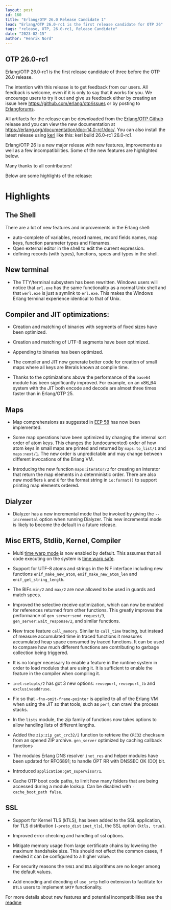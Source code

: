 ```yaml
---
layout: post
id: 160
title: "Erlang/OTP 26.0 Release Candidate 1"
lead: "Erlang/OTP 26.0-rc1 is the first release candidate for OTP 26"
tags: "release, OTP, 26.0-rc1, Release Candidate"
date: "2023-02-15"
author: "Henrik Nord"
---
```

## OTP 26.0-rc1

Erlang/OTP 26.0-rc1 is the first release candidate of three before the OTP 26.0 release.

The intention with this release is to get feedback from our users. All feedback is welcome, even if it is only to say that it works for you.
We encourage users to try it out and give us feedback either by creating an issue here https://github.com/erlang/otp/issues or by posting to [Erlangforums](https://erlangforums.com/).

All artifacts for the release can be downloaded from the [Erlang/OTP Github](https://github.com/erlang/otp/releases/tag/OTP-26.0-rc1) release and you can view the new documentation at https://erlang.org/documentation/doc-14.0-rc1/doc/. You can also install the latest release using [kerl](https://github.com/kerl/kerl) like this: kerl build 26.0-rc1 26.0-rc1.

Erlang/OTP 26 is a new major release with new features, improvements as well as a few incompatibilities. Some of the new features are highlighted below.

Many thanks to all contributors!

Below are some highlights of the release:

# Highlights

## The Shell
There are a lot of new features and improvements in the Erlang shell:
- auto-complete of variables, record names, record fields names, map keys, function parameter types and filenames.
- Open external editor in the shell to edit
  the current expression.
- defining records (with types), functions, specs and types in the shell.

## New terminal
- The TTY/terminal subsystem has been rewritten.
  Windows users will notice that `erl.exe` has the same
  functionality as a normal Unix shell and that `werl.exe` is just a 
  symlink to `erl.exe`. This makes the Windows Erlang terminal
  experience identical to that of Unix.

## Compiler and JIT optimizations:

- Creation and matching of binaries with segments of fixed sizes have been optimized.

- Creation and matching of UTF-8 segments have been optimized.

- Appending to binaries has been optimized.

- The compiler and JIT now generate better code for creation of small maps where all keys 
  are literals known at compile time.

- Thanks to the optimizations above the performance of the `base64` module has been
  significantly improved. For example, on an x86_64 system with the JIT both encode and 
  decode are almost three times faster than in Erlang/OTP 25.

## Maps
- Map comprehensions as suggested in [EEP 58](https://www.erlang.org/eeps/eep-0058) has now been
implemented.

- Some map operations have been optimized by changing the
  internal sort order of atom keys. This changes the
  (undocumented) order of how atom keys in small maps are
  printed and returned by `maps:to_list/1` and `maps:next/1`.
  The new order is unpredictable and may change between
  different invocations of the Erlang VM.

- Introducing the new function `maps:iterator/2` for creating an interator
  that return the map elements in a deterministic order.
  There are also new modifiers `k` and `K` for the format
  string in `io:format()` to support printing map elements
  ordered.

## Dialyzer

- Dialyzer has a new incremental mode that be invoked by
  giving the `--incremental` option when running Dialyzer.
  This new incremental mode is likely to become the
  default in a future release.

## Misc ERTS, Stdlib, Kernel, Compiler
- Multi [time warp mode](https://www.erlang.org/doc/apps/erts/time_correction.html#time-warp-modes) is now enabled by default.
  This assumes that all code executing on the system is 
  [time warp safe](https://www.erlang.org/doc/apps/erts/time_correction.html#time-warp-safe-code).

- Support for UTF-8 atoms and strings in the NIF
  interface including new functions `enif_make_new_atom`,
  `enif_make_new_atom_len` and `enif_get_string_length`.

- The BIFs `min/2` and `max/2` are now allowed to be used in
  guards and match specs.

- Improved the selective receive optimization, which can
  now be enabled for references returned from other
  functions. This greatly improves the performance of
  `gen_server:send_request/3`, `gen_server:wait_response/2`,
  and similar functions.

- New trace feature `call_memory`. Similar to `call_time`
  tracing, but instead of measure accumulated time in
  traced functions it measures accumulated heap space
  consumed by traced functions. It can be used to compare
  how much different functions are contributing to
  garbage collection being triggered.

- It is no longer necessary to enable a feature in the
  runtime system in order to load modules that are using
  it. It is sufficient to enable the feature in the
  compiler when compiling it.

- `inet:setopts/2` has got 3 new options: `reuseport`, `reuseport_lb` and `exclusiveaddruse`.

- Fix so that `-fno-omit-frame-pointer` is applied to all
  of the Erlang VM when using the JIT so that tools, such
  as `perf`, can crawl the process stacks.

- In the `lists` module, the zip family of functions now takes
options to allow handling lists of different lengths.

- Added the `zip:zip_get_crc32/2` function to retrieve the
  `CRC32` checksum from an opened ZIP archive.
`gen_server` optimized by caching callback functions

- The modules Erlang DNS resolver `inet_res` and helper
modules have been updated for RFC6891; to handle OPT RR
with DNSSEC OK (DO) bit.

- Introduced `application:get_supervisor/1`.

- Cache OTP boot code paths, to limit how many folders
that are being accessed during a module lookup. Can be
disabled with `-cache_boot_path false`. 

## SSL

- Support for Kernel TLS (kTLS), has been added to the
SSL application, for TLS distribution (`-proto_dist`
`inet_tls`), the SSL option `{ktls, true}`. 
- Improved error checking and handling of ssl options.
- Mitigate memory usage from large certificate chains by
  lowering the maximum handshake size. This should not
  effect the common cases, if needed it can be configured
  to a higher value.

- For security reasons the `SHA1` and `DSA`
  algorithms are no longer among the default values.

- Add encoding and decoding of `use_srtp` hello extension
  to facilitate for `DTLS` users to implement `SRTP`
  functionality.


For more details about new features and potential incompatibilities see the [readme](https://erlang.org/download/otp_src_26.0-rc1.readme)
